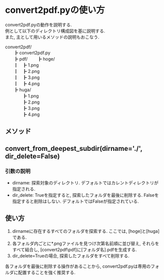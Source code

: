 # convert2pdf.pyの使い方  

convert2pdf.pyの動作を説明する.  
例として以下のディレクトリ構成図を基に説明する.  
また, 主として用いるメソッドの説明もおこなう.  

convert2pdf/  
　　┣ convert2pdf.py  
　　┣ pdf/
　　┣ hoge/  
　　┃　┣ 1.png  
　　┃　┣ 2.png  
　　┃　┣ 3.png  
　　┃　┣ 4.png  
　　┣ huga/  
　　　　┣ 1.png  
　　　　┣ 2.png  
　　　　┣ 3.png  
　　　　┣ 4.png  

## メソッド  
## convert_from_deepest_subdir(dirname='./', dir_delete=False)  
### 引数の説明  
- dirname: 探索対象のディレクトリ. デフォルトではカレントディレクトリが指定される.
- dir_delete: Trueを指定すると, 探索したフォルダを最後に削除する. Falseを指定すると削除はしない. デフォルトではFalseが指定されている.

## 使い方  
1. dirnameに存在するすべてのフォルダを探索する. ここでは, \[hoge\]と\[huga\]である.  
2. 各フォルダ内ごとに*.pngファイルを見つけ次第名前順に並び替え, それらをすべて結合し, \[convert2pdf\pdf\]に\[フォルダ名\].pdfを生成する. 
3. dir_delete=Trueの場合, 探索したフォルダをすべて削除する.

各フォルダを最後に削除する操作があることから, convert2pdf.pyは専用のフォルダに配置することを強く推奨する.

